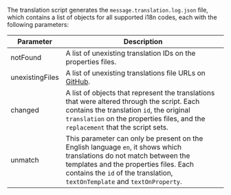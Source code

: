 The translation script generates the `message.translation.log.json` file, which contains a list of objects for all supported i18n codes, each with the following parameters:

| Parameter       | Description                                                                                                                                                                                                                                 |
| --------------- | ------------------------------------------------------------------------------------------------------------------------------------------------------------------------------------------------------------------------------------------- |
| notFound        | A list of unexisting translation IDs on the properties files.                                                                                                                                                                               |
| unexistingFiles | A list of unexisting translations file URLs on [GitHub](https://github.com/ORCID/ORCID-Source/tree/master/orcid-core/src/main/resources/i18n).                                                                                              |
| changed         | A list of objects that represent the translations that were altered through the script. Each contains the translation `id`, the original `translation` on the properties files, and the `replacement` that the script sets.                 |
| unmatch         | This parameter can only be present on the English language `en`, it shows which translations do not match between the templates and the properties files. Each contains the `id` of the translation, `textOnTemplate` and `textOnProperty`. |

